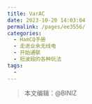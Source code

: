 ```yaml
---
title: VarAC
date: 2023-10-20 14:03:04
permalink: /pages/ee3556/
categories:
  - HamCQ手册
  - 走进业余无线电
  - 开始通联
  - 短波段的各种玩法
tags:
  - 
---
```

> 本文编辑：@BINIZ
